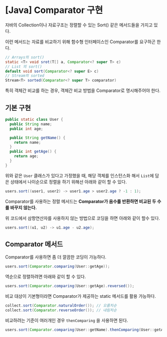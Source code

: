 # [Java] Comparator 구현

자바의 Collection이나 자료구조는 정렬할 수 있는 Sort() 같은 메서드들을 가지고 있다.

이런 메서드는 자료를 비교하기 위해 함수형 인터페이스인 Comparator를 요구하곤  한다.

```java
// Arrays의 sort()
static <T> void srot(T[] a, Comparator<? super T> c)
// List 의 sort()
default void sort(Comparator<? super E> c)
// Stream의 sorted
Stream<T> sorted(Comparator<? super T> comparator)
```

특히 객체간 비교를 하는 경우, 객체간 비교 방법을 Comparator로 명시해주어야 한다.

## 기본 구현

```java
public static class User {
  public String name;
  public int age;

  public String getName() {
    return name;
  }
  public int getAge() {
    return age;  
  }
}
```

위와 같은 `User` 클래스가 있다고 가정했을 때, 해당 객체를 인스턴스화 해서 `List`에 담은 상태에서 나이순으로 정렬을 하기 위해선 아래와 같이 할 수 있다.

```java
users.sort((user1, user2) -> user1.age > user2.age ? -1 : 1);
```

Comparator를 사용하는 정렬 메서드는 **Comparator가 음수를 반환하면 비교된 두 수를 바꾸지 않는다.**

위 코드에서 삼항연산자를 사용하지 않는 방법으로 코딩을 하면 아래와 같이 할수 있다.

```java
users.sort((u1, u2) -> u1.age - u2.age);
```

## Comparator 메서드

Comparator를 사용하면 좀 더 깔끔한 코딩이 가능하다.

```java
users.sort(Comparator.comparing(User::getAge));
```

역순으로 정렬하려면 아래와 같이 할 수 있다.

```java
users.sort(Comparator.comparing(User::getAge).reversed());
```

비교 대상이 기본형이라면 Comparator가 제공하는 static  메서드를 활용 가능하다.

```java
collect.sort(Comparator.naturalOrder()); // 오름차순
collect.sort(Comparator.reverseOrder()); // 내림차순
```

비교하려는 기준이 여러개인 경우 `thenComparing` 을 사용하면 된다.

```java
users.sort(Comparator.comparing(User::getName).thenComparing(User::getAge));
```
